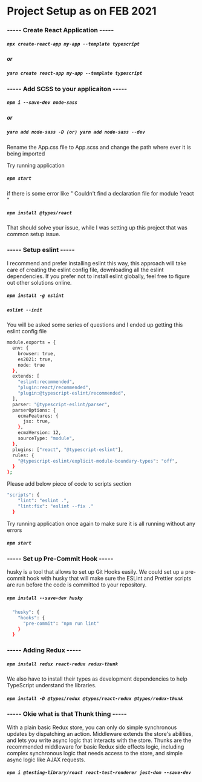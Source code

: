 # Project Setup as on FEB 2021

### ----- Create React Application ----- 

##### `npx create-react-app my-app --template typescript`

##### or

##### `yarn create react-app my-app --template typescript`

### ----- Add SCSS to your applicaiton ----- 

##### `npm i --save-dev node-sass`

##### or

##### `yarn add node-sass -D (or) yarn add node-sass --dev`

Rename the App.css file to App.scss and change the path where ever it is being imported

Try running application 

##### `npm start`

if there is some error like " Couldn't find a declaration file for module 'react "

##### `npm install @types/react`

That should solve your issue, while I was setting up this project that was common setup issue.


###  ----- Setup eslint ----- 

I recommend and prefer installing eslint this way, this approach will take care of creating the eslint config file, downloading all the eslint dependencies. If you prefer not to install eslint globally, feel free to figure out other solutions online.

##### `npm install -g eslint`
##### `eslint --init`

You will be asked some series of questions and I ended up getting this eslint config file

```sh
module.exports = {
  env: {
    browser: true,
    es2021: true,
    node: true
  },
  extends: [
    "eslint:recommended",
    "plugin:react/recommended",
    "plugin:@typescript-eslint/recommended",
  ],
  parser: "@typescript-eslint/parser",
  parserOptions: {
    ecmaFeatures: {
      jsx: true,
    },
    ecmaVersion: 12,
    sourceType: "module",
  },
  plugins: ["react", "@typescript-eslint"],
  rules: {
    "@typescript-eslint/explicit-module-boundary-types": "off",
  }
};
```

Please add below piece of code to scripts section

```sh
"scripts": {
    "lint": "eslint .",
    "lint:fix": "eslint --fix ."
  }
```

Try running application once again to make sure it is all running without any errors

##### `npm start`

### ----- Set up Pre-Commit Hook ----- 
husky is a tool that allows to set up Git Hooks easily. We could set up a pre-commit hook with husky that will make sure the ESLint and Prettier scripts are run before the code is committed to your repository.

##### `npm install --save-dev husky`
```sh
  "husky": {
    "hooks": {
      "pre-commit": "npm run lint"
    }
  }
  ```

###  ----- Adding Redux ----- 


##### `npm install redux react-redux redux-thunk`

We also have to install their types as development dependencies to help TypeScript understand the libraries.

##### `npm install -D @types/redux @types/react-redux @types/redux-thunk`


###  ----- Okie what is that Thunk thing ----- 
With a plain basic Redux store, you can only do simple synchronous updates by dispatching an action. Middleware extends the store's abilities, and lets you write async logic that interacts with the store. Thunks are the recommended middleware for basic Redux side effects logic, including complex synchronous logic that needs access to the store, and simple async logic like AJAX requests.



##### `npm i @testing-library/react react-test-renderer jest-dom --save-dev`